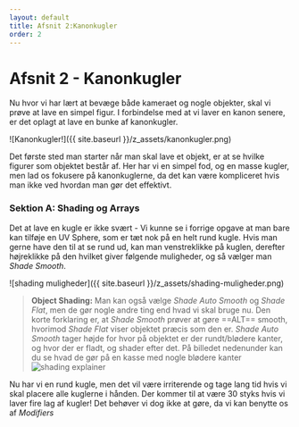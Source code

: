 ```yaml
---
layout: default
title: Afsnit 2:Kanonkugler
order: 2
---
```

# Afsnit 2 - Kanonkugler
Nu hvor vi har lært at bevæge både kameraet og nogle objekter, skal vi prøve at lave en simpel figur. I forbindelse med at vi laver en kanon senere, er det oplagt at lave en bunke af kanonkugler.

![Kanonkugler!]({{ site.baseurl }}/z_assets/kanonkugler.png)

Det første sted man starter når man skal lave et objekt, er at se hvilke figurer som objektet består af. Her har vi en simpel fod, og en masse kugler, men lad os fokusere på kanonkuglerne, da det kan være kompliceret hvis man ikke ved hvordan man gør det effektivt.

### Sektion A: Shading og Arrays

Det at lave en kugle er ikke svært - Vi kunne se i forrige opgave at man bare kan tilføje en UV Sphere, som er tæt nok på en helt rund kugle. Hvis man gerne have den til at se rund ud, kan man venstreklikke på kuglen, derefter højreklikke på den hvilket giver følgende muligheder, og så vælger man *Shade Smooth*.

![shading muligheder]({{ site.baseurl }}/z_assets/shading-muligheder.png)

> **Object Shading:**
> Man kan også vælge *Shade Auto Smooth* og *Shade Flat*, men de gør nogle andre ting end hvad vi skal bruge nu. Den korte forklaring er, at *Shade Smooth* prøver at gøre ==ALT== smooth, hvorimod *Shade Flat* viser objektet præcis som den er. *Shade Auto Smooth* tager højde for hvor på objektet er der rundt/blødere kanter, og hvor der er fladt, og shader efter det. På billedet nedenunder kan du se hvad de gør på en kasse med nogle blødere kanter
> ![shading explainer]({{site.baseurl}}/z_assest/shading-explainer.png)

Nu har vi en rund kugle, men det vil være irriterende og tage lang tid hvis vi skal placere alle kuglerne i hånden. Der kommer til at være 30 styks hvis vi laver fire lag af kugler! Det behøver vi dog ikke at gøre, da vi kan benytte os af *Modifiers*